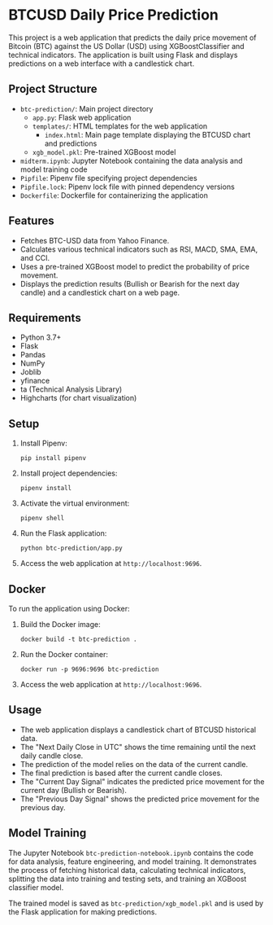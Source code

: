 # BTCUSD Daily Price Prediction

This project is a web application that predicts the daily price movement of Bitcoin (BTC) against the US Dollar (USD) using XGBoostClassifier and technical indicators. The application is built using Flask and displays predictions on a web interface with a candlestick chart.

## Project Structure

- `btc-prediction/`: Main project directory
  - `app.py`: Flask web application
  - `templates/`: HTML templates for the web application
    - `index.html`: Main page template displaying the BTCUSD chart and predictions
  - `xgb_model.pkl`: Pre-trained XGBoost model
- `midterm.ipynb`: Jupyter Notebook containing the data analysis and model training code
- `Pipfile`: Pipenv file specifying project dependencies
- `Pipfile.lock`: Pipenv lock file with pinned dependency versions
- `Dockerfile`: Dockerfile for containerizing the application

## Features

- Fetches BTC-USD data from Yahoo Finance.
- Calculates various technical indicators such as RSI, MACD, SMA, EMA, and CCI.
- Uses a pre-trained XGBoost model to predict the probability of price movement.
- Displays the prediction results (Bullish or Bearish for the next day candle) and a candlestick chart on a web page.

## Requirements

- Python 3.7+
- Flask
- Pandas
- NumPy
- Joblib
- yfinance
- ta (Technical Analysis Library)
- Highcharts (for chart visualization)

## Setup

1. Install Pipenv:

   ```
   pip install pipenv
   ```

2. Install project dependencies:

   ```
   pipenv install
   ```

3. Activate the virtual environment:

   ```
   pipenv shell
   ```

4. Run the Flask application:

   ```
   python btc-prediction/app.py
   ```

5. Access the web application at `http://localhost:9696`.

## Docker

To run the application using Docker:

1. Build the Docker image:

   ```
   docker build -t btc-prediction .
   ```

2. Run the Docker container:

   ```
   docker run -p 9696:9696 btc-prediction
   ```

3. Access the web application at `http://localhost:9696`.

## Usage

- The web application displays a candlestick chart of BTCUSD historical data.
- The "Next Daily Close in UTC" shows the time remaining until the next daily candle close.
- The prediction of the model relies on the data of the current candle.
- The final prediction is based after the current candle closes.
- The "Current Day Signal" indicates the predicted price movement for the current day (Bullish or Bearish).
- The "Previous Day Signal" shows the predicted price movement for the previous day.

## Model Training

The Jupyter Notebook `btc-prediction-notebook.ipynb` contains the code for data analysis, feature engineering, and model training. It demonstrates the process of fetching historical data, calculating technical indicators, splitting the data into training and testing sets, and training an XGBoost classifier model.

The trained model is saved as `btc-prediction/xgb_model.pkl` and is used by the Flask application for making predictions.
